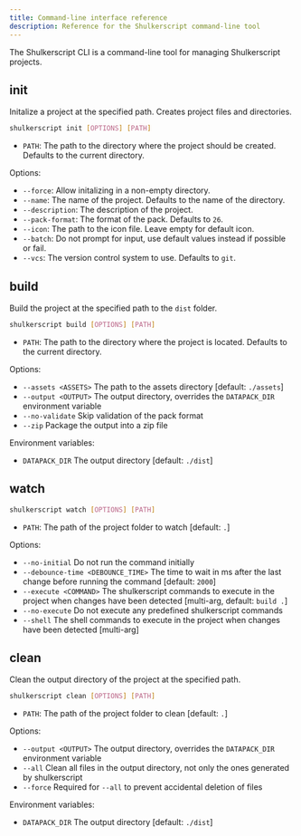 ```yaml
---
title: Command-line interface reference
description: Reference for the Shulkerscript command-line tool
---
```


The Shulkerscript CLI is a command-line tool for managing Shulkerscript projects.


## init
Initalize a project at the specified path.
Creates project files and directories.
```bash
shulkerscript init [OPTIONS] [PATH]
```
- `PATH`: The path to the directory where the project should be created. Defaults to the current directory.

Options:
- `--force`: Allow initalizing in a non-empty directory.
- `--name`: The name of the project. Defaults to the name of the directory.
- `--description`: The description of the project.
- `--pack-format`: The format of the pack. Defaults to `26`.
- `--icon`: The path to the icon file. Leave empty for default icon.
- `--batch`: Do not prompt for input, use default values instead if possible or fail.
- `--vcs`: The version control system to use. Defaults to `git`.

## build
Build the project at the specified path to the `dist` folder.
```bash
shulkerscript build [OPTIONS] [PATH]
```
- `PATH`: The path to the directory where the project is located. Defaults to the current directory.

Options:
- `--assets <ASSETS>`  The path to the assets directory [default: `./assets`]
- `--output <OUTPUT>`  The output directory, overrides the `DATAPACK_DIR` environment variable
- `--no-validate`      Skip validation of the pack format
- `--zip`              Package the output into a zip file

Environment variables:
- `DATAPACK_DIR`       The output directory [default: `./dist`]

## watch
```bash
shulkerscript watch [OPTIONS] [PATH]
```
- `PATH`: The path of the project folder to watch [default: `.`]

Options:
- `--no-initial`                     Do not run the command initially
- `--debounce-time <DEBOUNCE_TIME>`  The time to wait in ms after the last change before running the command [default: `2000`]
- `--execute <COMMAND>`              The shulkerscript commands to execute in the project when changes have been detected [multi-arg, default: `build .`]
- `--no-execute`                     Do not execute any predefined shulkerscript commands
- `--shell`                          The shell commands to execute in the project when changes have been detected [multi-arg]

## clean
Clean the output directory of the project at the specified path.
```bash
shulkerscript clean [OPTIONS] [PATH]
```
- `PATH`: The path of the project folder to clean [default: `.`]

Options:
- `--output <OUTPUT>`  The output directory, overrides the `DATAPACK_DIR` environment variable
- `--all`              Clean all files in the output directory, not only the ones generated by shulkerscript
- `--force`            Required for `--all` to prevent accidental deletion of files

Environment variables:
- `DATAPACK_DIR`       The output directory [default: `./dist`]